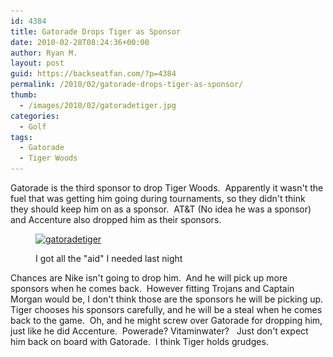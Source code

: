 ```yaml
---
id: 4384
title: Gatorade Drops Tiger as Sponsor
date: 2010-02-28T08:24:36+00:00
author: Ryan M.
layout: post
guid: https://backseatfan.com/?p=4384
permalink: /2010/02/gatorade-drops-tiger-as-sponsor/
thumb:
  - /images/2010/02/gatoradetiger.jpg
categories:
  - Golf
tags:
  - Gatorade
  - Tiger Woods
---
```


<div class="entry">
  <p>
    Gatorade is the third sponsor to drop Tiger Woods.  Apparently it wasn't the fuel that was getting him going during tournaments, so they didn't think they should keep him on as a sponsor.  AT&T (No idea he was a sponsor) and Accenture also dropped him as their sponsors.
  </p><figure id="attachment_4385" style="width: 394px" class="wp-caption aligncenter">

  <a href="/images/2010/02/gatoradetiger.jpg"><img class="size-full wp-image-4385" title="gatoradetiger" src="/images/2010/02/gatoradetiger.jpg" alt="gatoradetiger" width="394" height="250" srcset="/images/2010/02/gatoradetiger.jpg 394w, /images/2010/02/gatoradetiger-300x190.jpg 300w" sizes="(max-width: 394px) 100vw, 394px" /></a><figcaption class="wp-caption-text">I got all the "aid" I needed last night</figcaption></figure>

  <p style="text-align: left;">
    Chances are Nike isn't going to drop him.  And he will pick up more sponsors when he comes back.  However fitting Trojans and Captain Morgan would be, I don't think those are the sponsors he will be picking up.  Tiger chooses his sponsors carefully, and he will be a steal when he comes back to the game.  Oh, and he might screw over Gatorade for dropping him, just like he did Accenture.  Powerade? Vitaminwater?   Just don't expect him back on board with Gatorade.  I think Tiger holds grudges.
  </p>
</div>
